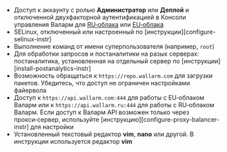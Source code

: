 * Доступ к аккаунту с ролью **Администратор** или **Деплой** и отключенной двухфакторной аутентификацией в Консоли управления Валарм для [RU‑облака](https://my.wallarm.ru/) или [EU‑облака](https://my.wallarm.com/)
* SELinux, отключенный или настроенный по [инструкции][configure-selinux-instr]
* Выполнение команд от имени суперпользователя (например, `root`)
* Для обработки запросов и постаналитики на разых серверах: постаналитика, установленная на отдельный сервер по [инструкции][install-postanalytics-instr]
* Возможность обращаться к `https://repo.wallarm.com` для загрузки пакетов. Убедитесь, что доступ не ограничен настройками файервола
* Доступ к `https://api.wallarm.com:444` для работы с EU‑облаком Валарм или к `https://api.wallarm.ru:444` для работы с RU‑облаком Валарм. Если доступ к Валарм API возможен только через прокси‑сервер, используйте [инструкцию][configure-proxy-balancer-instr] для настройки
* Установленный текстовый редактор **vim**, **nano** или другой. В инструкции используется редактор **vim**
